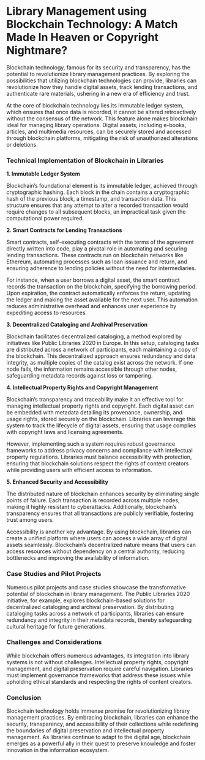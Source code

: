 # Library Management using Blockchain Technology: A Match Made In Heaven or Copyright Nightmare?

Blockchain technology, famous for its security and transparency, has the potential to revolutionize library management practices. By exploring the possibilities that utilizing blockchain technologies can provide, libraries can revolutionize how they handle digital assets, track lending transactions, and authenticate rare materials, ushering in a new era of efficiency and trust.

At the core of blockchain technology lies its immutable ledger system, which ensures that once data is recorded, it cannot be altered retroactively without the consensus of the network. This feature alone makes blockchain ideal for managing library operations. Digital assets, including e-books, articles, and multimedia resources, can be securely stored and accessed through blockchain platforms, mitigating the risk of unauthorized alterations or deletions.

### Technical Implementation of Blockchain in Libraries

**1. Immutable Ledger System**

Blockchain’s foundational element is its immutable ledger, achieved through cryptographic hashing. Each block in the chain contains a cryptographic hash of the previous block, a timestamp, and transaction data. This structure ensures that any attempt to alter a recorded transaction would require changes to all subsequent blocks, an impractical task given the computational power required.

**2. Smart Contracts for Lending Transactions**

Smart contracts, self-executing contracts with the terms of the agreement directly written into code, play a pivotal role in automating and securing lending transactions. These contracts run on blockchain networks like Ethereum, automating processes such as loan issuance and return, and ensuring adherence to lending policies without the need for intermediaries. 

For instance, when a user borrows a digital asset, the smart contract records the transaction on the blockchain, specifying the borrowing period. Upon expiration, the contract automatically enforces the return, updating the ledger and making the asset available for the next user. This automation reduces administrative overhead and enhances user experience by expediting access to resources.

**3. Decentralized Cataloging and Archival Preservation**

Blockchain facilitates decentralized cataloging, a method explored by initiatives like Public Libraries 2020 in Europe. In this setup, cataloging tasks are distributed across a network of participants, each maintaining a copy of the blockchain. This decentralized approach ensures redundancy and data integrity, as multiple copies of the catalog exist across the network. If one node fails, the information remains accessible through other nodes, safeguarding metadata records against loss or tampering.

**4. Intellectual Property Rights and Copyright Management**

Blockchain’s transparency and traceability make it an effective tool for managing intellectual property rights and copyright. Each digital asset can be embedded with metadata detailing its provenance, ownership, and usage rights, stored securely on the blockchain. Libraries can leverage this system to track the lifecycle of digital assets, ensuring that usage complies with copyright laws and licensing agreements.

However, implementing such a system requires robust governance frameworks to address privacy concerns and compliance with intellectual property regulations. Libraries must balance accessibility with protection, ensuring that blockchain solutions respect the rights of content creators while providing users with efficient access to information.

**5. Enhanced Security and Accessibility**

The distributed nature of blockchain enhances security by eliminating single points of failure. Each transaction is recorded across multiple nodes, making it highly resistant to cyberattacks. Additionally, blockchain’s transparency ensures that all transactions are publicly verifiable, fostering trust among users.

Accessibility is another key advantage. By using blockchain, libraries can create a unified platform where users can access a wide array of digital assets seamlessly. Blockchain’s decentralized nature means that users can access resources without dependency on a central authority, reducing bottlenecks and improving the availability of information.

### Case Studies and Pilot Projects

Numerous pilot projects and case studies showcase the transformative potential of blockchain in library management. The Public Libraries 2020 initiative, for example, explores blockchain-based solutions for decentralized cataloging and archival preservation. By distributing cataloging tasks across a network of participants, libraries can ensure redundancy and integrity in their metadata records, thereby safeguarding cultural heritage for future generations.

### Challenges and Considerations

While blockchain offers numerous advantages, its integration into library systems is not without challenges. Intellectual property rights, copyright management, and digital preservation require careful navigation. Libraries must implement governance frameworks that address these issues while upholding ethical standards and respecting the rights of content creators.

### Conclusion

Blockchain technology holds immense promise for revolutionizing library management practices. By embracing blockchain, libraries can enhance the security, transparency, and accessibility of their collections while redefining the boundaries of digital preservation and intellectual property management. As libraries continue to adapt to the digital age, blockchain emerges as a powerful ally in their quest to preserve knowledge and foster innovation in the information ecosystem.
